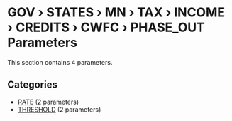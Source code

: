 # GOV › STATES › MN › TAX › INCOME › CREDITS › CWFC › PHASE_OUT Parameters

This section contains 4 parameters.

## Categories

- [RATE](rate/index.md) (2 parameters)
- [THRESHOLD](threshold/index.md) (2 parameters)
